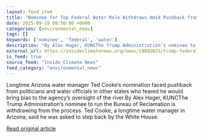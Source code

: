 ```yaml
---
layout: feed_item
title: "Nominee for Top Federal Water Role Withdraws Amid Pushback from Some Colorado River States"
date: 2025-09-19 08:50:00 +0000
categories: [environmental_news]
tags: []
keywords: ['nominee', 'federal', 'water']
description: "By Alex Hager, KUNCThe Trump Administration’s nominee to run the Bureau of Reclamation is withdrawing from the process"
external_url: https://insideclimatenews.org/news/19092025/trump-federal-water-manager-nominee-withdraws/
is_feed: true
source_feed: "Inside Climate News"
feed_category: "environmental_news"
---
```


Longtime Arizona water manager Ted Cooke’s nomination faced pushback from politicians and water officials in other states who feared he would bring bias to the agency’s oversight of the river.By Alex Hager, KUNCThe Trump Administration’s nominee to run the Bureau of Reclamation is withdrawing from the process. Ted Cooke, a longtime water manager in Arizona, said he was asked to step back by the White House.

[Read original article](https://insideclimatenews.org/news/19092025/trump-federal-water-manager-nominee-withdraws/)
